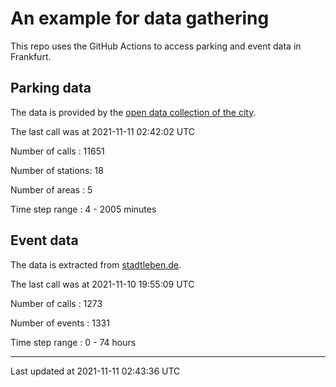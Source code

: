 # An example for data gathering

This repo uses the GitHub Actions to access parking and event data in Frankfurt.

## Parking data
The data is provided by the [open data collection of the city](https://www.offenedaten.frankfurt.de/).

The last call was at 2021-11-11 02:42:02 UTC

Number of calls   : 11651

Number of stations:    18

Number of areas   :     5

Time step range   :     4 -  2005 minutes


## Event data
The data is extracted from [stadtleben.de](https://stadtleben.de/frankfurt/).

The last call was at 2021-11-10 19:55:09 UTC

Number of calls   : 1273

Number of events  : 1331

Time step range   :    0 -   74 hours


----

Last updated at 2021-11-11 02:43:36 UTC
